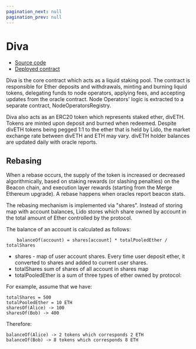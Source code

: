 ```yaml
---
pagination_next: null
pagination_prev: null
---
```

# Diva
- [Source code](https://google.com)
- [Deployed contract](https://google.com)

Diva is the core contract which acts as a liquid staking pool. The contract is responsible for Ether deposits and withdrawals, minting and burning liquid tokens, delegating funds to node operators, applying fees, and accepting updates from the oracle contract. Node Operators' logic is extracted to a separate contract, NodeOperatorsRegistry.

Diva also acts as an ERC20 token which represents staked ether, divETH. Tokens are minted upon deposit and burned when redeemed. Despite divETH tokens being pegged 1:1 to the ether that is held by Lido, the market exchange rate between divETH and ETH may vary. divETH holder balances are updated daily with oracle reports.


## Rebasing
When a rebase occurs, the supply of the token is increased or decreased algorithmically, based on staking rewards (or slashing penalties) on the Beacon chain, and execution layer rewards (starting from the Merge Ethereum upgrade). A rebase happens when oracles report beacon stats.

The rebasing mechanism is implemented via "shares". Instead of storing map with account balances, Lido stores which share owned by account in the total amount of Ether controlled by the protocol.

The balance of an account is calculated as follows:

        balanceOf(account) = shares[account] * totalPooledEther / totalShares
- shares - map of user account shares. Every time user deposit ether, it converted to shares and added to current user shares.
- totalShares sum of shares of all account in shares map
- totalPooledEther is a sum of three types of ether owned by protocol:

For example, assume that we have:

    totalShares = 500
    totalPooledEther = 10 ETH
    sharesOf(Alice) -> 100
    sharesOf(Bob) -> 400
Therefore:

    balanceOf(Alice) -> 2 tokens which corresponds 2 ETH
    balanceOf(Bob) -> 8 tokens which corresponds 8 ETH
